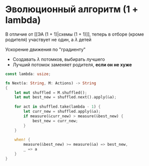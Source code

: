 # Эволюционный алгоритм (1 + lambda)

В отличие от [[ЭА (1 + 1)|схемы (1 + 1)]], теперь в отборе (кроме родителя) участвует не один, а $\lambda$ детей

Ускорение движения по "градиенту"
* Создавать $\lambda$ потомков, выбирать лучшего
* Лучший потомок заменяет родителя, **если он не хуже**

```rust
const lambda: usize;

fn Next(a: String, M: Actions) -> String
{
	let mut shuffled = M.shuffled();
	let mut best_new = shuffled.next().apply(&a);
	
	for act in shuffled.take(lambda - 1) {
		let curr_new = shuffled.apply(&a);
		if measure(&curr_new) > measure(&best_new) {
			best_new = curr_new;
		}
	}
	
	when! {
		measure(&best_new) >= measure(&a) => best_new,
		_ => a
	}
}

```